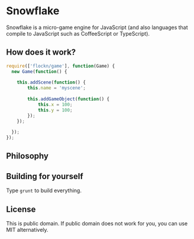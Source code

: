 Snowflake
=========

Snowflake is a micro-game engine for JavaScript (and also languages that compile to JavaScript such as CoffeeScript or TypeScript).

How does it work?
-----------------

```javascript
require(['flockn/game'], function(Game) {
  new Game(function() {
  
    this.addScene(function() {
    	this.name = 'myscene';
    	
    	this.addGameObject(function() {
    		this.x = 100;
    		this.y = 100;
    	});
    });
  
  });
});
```

Philosophy
----------


Building for yourself
---------------------
Type `grunt` to build everything.

License
-------
This is public domain. If public domain does not work for you, you can use MIT alternatively.
